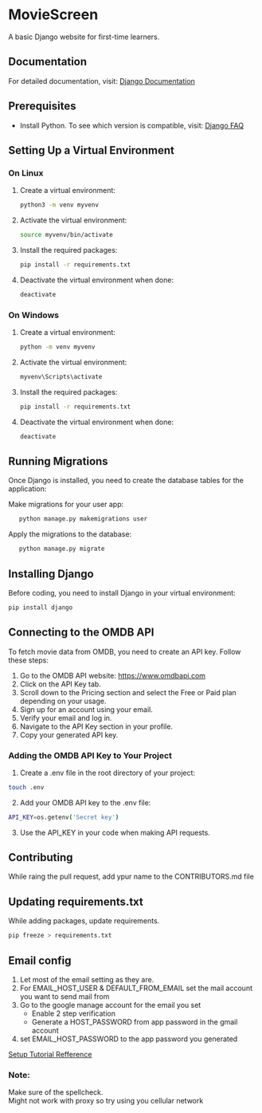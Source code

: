 # MovieScreen

A basic Django website for first-time learners.


## Documentation

For detailed documentation, visit: [Django Documentation](https://docs.djangoproject.com/en/5.0/)

## Prerequisites

- Install Python. To see which version is compatible, visit: [Django FAQ](https://docs.djangoproject.com/en/5.0/faq/install/#what-python-version-can-i-use-with-django)

## Setting Up a Virtual Environment

### On Linux

1. Create a virtual environment:
    ```bash
    python3 -m venv myvenv
    ```

2. Activate the virtual environment:
    ```bash
    source myvenv/bin/activate
    ```

3. Install the required packages:
    ```bash
    pip install -r requirements.txt
    ```

4. Deactivate the virtual environment when done:
    ```bash
    deactivate
    ```

### On Windows

1. Create a virtual environment:
    ```bash
    python -m venv myvenv
    ```

2. Activate the virtual environment:
    ```bash
    myvenv\Scripts\activate
    ```

3. Install the required packages:
    ```bash
    pip install -r requirements.txt
    ```

4. Deactivate the virtual environment when done:
    ```bash
    deactivate
    ```
## Running Migrations
Once Django is installed, you need to create the database tables for the application:

Make migrations for your user app:

```bash
   python manage.py makemigrations user
```
Apply the migrations to the database:

```bash
   python manage.py migrate
```
## Installing Django

Before coding, you need to install Django in your virtual environment:
```bash
pip install django
```

##    Connecting to the OMDB API
To fetch movie data from OMDB, you need to create an API key. Follow these steps:
1. Go to the OMDB API website: https://www.omdbapi.com
2. Click on the API Key tab.
3. Scroll down to the Pricing section and select the Free or Paid plan depending on your usage.
4. Sign up for an account using your email.
5. Verify your email and log in.
6. Navigate to the API Key section in your profile.
7. Copy your generated API key.

###    Adding the OMDB API Key to Your Project
1. Create a .env file in the root directory of your project:
```bash
touch .env
```
2. Add your OMDB API key to the .env file:
```bash
API_KEY=os.getenv('Secret key')
```
3. Use the API_KEY in your code when making API requests.


## Contributing 
While raing the pull request, add ypur name to the CONTRIBUTORS.md file

## Updating requirements.txt
While adding packages, update requirements.
```bash
pip freeze > requirements.txt
```
## Email config
1. Let most of the email setting as they are.
2. For EMAIL_HOST_USER & DEFAULT_FROM_EMAIL set the mail account you want to send mail from
3. Go to the google manage account for the email you set
    - Enable 2 step verification
    - Generate a HOST_PASSWORD from app password in the gmail account
4. set EMAIL_HOST_PASSWORD to the app password you generated

[Setup Tutorial Refference](https://www.geeksforgeeks.org/setup-sending-email-in-django-project/)

### Note: 
Make sure of the spellcheck.\
Might not work with proxy so try using you cellular network
